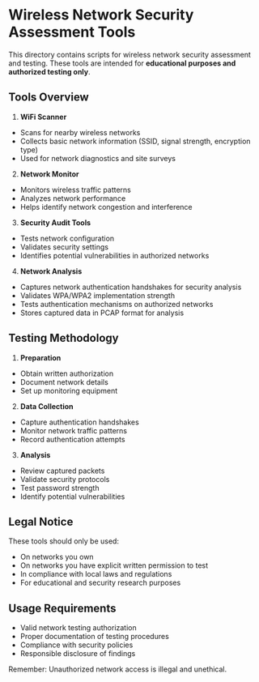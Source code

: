 # Wireless Network Security Assessment Tools

This directory contains scripts for wireless network security assessment and testing. These tools are intended for **educational purposes and authorized testing only**.

## Tools Overview

1. **WiFi Scanner**
- Scans for nearby wireless networks
- Collects basic network information (SSID, signal strength, encryption type)
- Used for network diagnostics and site surveys

2. **Network Monitor**
- Monitors wireless traffic patterns
- Analyzes network performance
- Helps identify network congestion and interference

3. **Security Audit Tools**
- Tests network configuration
- Validates security settings
- Identifies potential vulnerabilities in authorized networks

4. **Network Analysis**
- Captures network authentication handshakes for security analysis
- Validates WPA/WPA2 implementation strength
- Tests authentication mechanisms on authorized networks
- Stores captured data in PCAP format for analysis

## Testing Methodology

1. **Preparation**
- Obtain written authorization
- Document network details
- Set up monitoring equipment

2. **Data Collection**
- Capture authentication handshakes
- Monitor network traffic patterns
- Record authentication attempts

3. **Analysis**
- Review captured packets
- Validate security protocols
- Test password strength
- Identify potential vulnerabilities

## Legal Notice

These tools should only be used:
- On networks you own
- On networks you have explicit written permission to test
- In compliance with local laws and regulations
- For educational and security research purposes

## Usage Requirements

- Valid network testing authorization
- Proper documentation of testing procedures
- Compliance with security policies
- Responsible disclosure of findings

Remember: Unauthorized network access is illegal and unethical.
